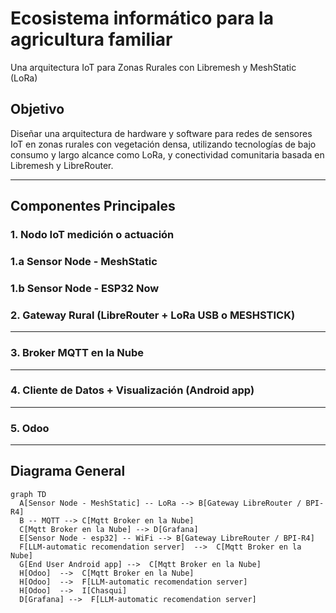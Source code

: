 # Ecosistema informático para la agricultura familiar

Una arquitectura IoT para Zonas Rurales con Libremesh y MeshStatic (LoRa)

## Objetivo

Diseñar una arquitectura de hardware y software para redes de sensores IoT en zonas rurales con vegetación densa, utilizando tecnologías de bajo consumo y largo alcance como LoRa, y conectividad comunitaria basada en Libremesh y LibreRouter.

---

## Componentes Principales

### 1. Nodo IoT medición o actuación

### 1.a Sensor Node - MeshStatic

### 1.b Sensor Node - ESP32 Now

### 2. Gateway Rural (LibreRouter + LoRa USB o MESHSTICK)

---

### 3. Broker MQTT en la Nube

---

### 4. Cliente de Datos + Visualización (Android app)

---

### 5. Odoo

---

## Diagrama General

```mermaid
graph TD
  A[Sensor Node - MeshStatic] -- LoRa --> B[Gateway LibreRouter / BPI-R4]
  B -- MQTT --> C[Mqtt Broker en la Nube]
  C[Mqtt Broker en la Nube] --> D[Grafana] 
  E[Sensor Node - esp32] -- WiFi --> B[Gateway LibreRouter / BPI-R4]
  F[LLM-automatic recomendation server]  -->  C[Mqtt Broker en la Nube]
  G[End User Android app] -->  C[Mqtt Broker en la Nube]
  H[Odoo]  -->  C[Mqtt Broker en la Nube]
  H[Odoo]  -->  F[LLM-automatic recomendation server]
  H[Odoo]  -->  I[Chasqui]
  D[Grafana] -->  F[LLM-automatic recomendation server]  
```

